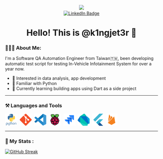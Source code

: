 <div id="header" align="center">
  <img src="https://media.giphy.com/media/tE48cYoHwM24ZiwauO/giphy.gif"/>
</div>

<div id="badges" align="center">
 <a href="https://www.linkedin.com/in/changting-lin/">
  <img src="https://img.shields.io/badge/LinkedIn-blue?style=for-the-badge&logo=linkedin&logoColor=white" alt="LinkedIn Badge"/>
 </a>
</div>

<h1 align="center">
 Hello! This is @k1ngjet3r 👋
</h1>

### 👨🏼‍💻 About Me:
I'm a Software QA Automation Engineer from Taiwan🇹🇼, been developing automatic test script for testing In-Vehicle Infotainment System for over a year now.
- 👀 Interested in data analysis, app development
- 🐍 Familiar with Python
- 🎯 Currently learning building apps using Dart as a side project

---

### ⚒️ Languages and Tools

<div>
  <img src="https://github.com/devicons/devicon/blob/master/icons/python/python-original-wordmark.svg" title="Python" **alt="Python" width="40" height="40"/>&nbsp;
  <img src="https://github.com/devicons/devicon/blob/master/icons/git/git-original.svg" title="Git"**alt="Git" width="40" height="40"/>&nbsp;
  <img src="https://github.com/devicons/devicon/blob/master/icons/vscode/vscode-original.svg" title="VScode"**alt="VScode" width="40" height="40"/>&nbsp;
  <img src="https://github.com/devicons/devicon/blob/master/icons/raspberrypi/raspberrypi-original.svg" title="Raspberrypi"**alt="Raspberrypi" width="40" height="40"/>&nbsp;
  <img src="https://github.com/devicons/devicon/blob/master/icons/jira/jira-original.svg" title="Jira"**alt="Jira" width="40" height="40"/>&nbsp;
  <img src="https://github.com/devicons/devicon/blob/master/icons/dart/dart-original.svg" title="Dart"**alt="Dart" width="40" height="40"/>&nbsp;
  <img src="https://github.com/devicons/devicon/blob/master/icons/flutter/flutter-original.svg" title="Flutter"**alt="Flutter" width="40" height="40"/>
  <img src="https://github.com/devicons/devicon/blob/master/icons/firebase/firebase-plain.svg" title="Firebase"**alt="Firebase" width="40" height="40"/>
</div>

---

### 🚀 My Stats :
[![GitHub Streak](http://github-readme-streak-stats.herokuapp.com?user=k1ngjet3r&theme=dark&background=000000)](https://git.io/streak-stats)
